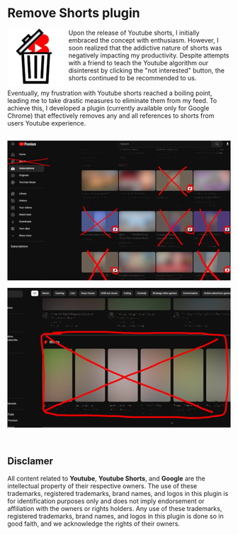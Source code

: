 # Remove Shorts plugin 

<img src="./icons/128.png" alt="Remove Shorts plugin icon" style="vertical-align: top; margin: 0px 10px 0px 0px; float: left;">
Upon the release of Youtube shorts, I initially embraced the concept with enthusiasm. However, I soon realized that the addictive nature of shorts was negatively impacting my productivity. Despite attempts with a friend to teach the Youtube algorithm our disinterest by clicking the "not interested" button, the shorts continued to be recommended to us. </br>
</br>
Eventually, my frustration with Youtube shorts reached a boiling point, leading me to take drastic measures to eliminate them from my feed. To achieve this, I developed a plugin (currently available only for Google Chrome) that effectively removes any and all references to shorts from users Youtube experience.
<br><br>

![Alt text](images/preview1.png)

![Alt text](images/preview2.png)

<br>

## Disclamer
All content related to **Youtube**, **Youtube Shorts**, and **Google** are the intellectual property of their respective owners. The use of these trademarks, registered trademarks, brand names, and logos in this plugin is for identification purposes only and does not imply endorsement or affiliation with the owners or rights holders. Any use of these trademarks, registered trademarks, brand names, and logos in this plugin is done so in good faith, and we acknowledge the rights of their owners.
